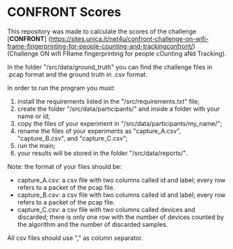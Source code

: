 
# CONFRONT Scores

This repository was made to calculate the scores of the challenge 
[**CONFRONT**] (https://sites.unica.it/net4u/confront-challenge-on-wifi-frame-fingerprinting-for-people-counting-and-trackingconfront/) 
(Challenge ON wifi FRame fingerprinting for people cOunting aNd Tracking).

In the folder "/src/data/ground_truth" you can find the challenge files in .pcap format and the ground truth in .csv format.

In order to run the program you must:
1. install the requirements listed in the "/src/requirements.txt" file;
2. create the folder "/src/data/participants/" and inside a folder with your name or id;
3. copy the files of your experiment in "/src/data/participants/my_name/";
4. rename the files of your experiments as "capture_A.csv", "capture_B.csv", and "capture_C.csv";
5. run the main;
6. your results will be stored in the folder "/src/data/reports/".

Note: the format of your files should be:
- capture_A.csv: a csv file with two columns called id and label; every row refers to a packet of the pcap file.
- capture_B.csv: a csv file with two columns called id and label; every row refers to a packet of the pcap file.
- capture_C.csv: a csv file with two columns called devices and discarded; there is only one row with the number of devices counted by the algorithm and the number of discarded samples.

All csv files should use "," as column separator.